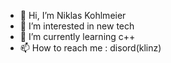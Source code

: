 - 👋 Hi, I’m Niklas Kohlmeier
- 👀 I’m interested in new tech
- 🌱 I’m currently learning c++
- 📫 How to reach me : disord(klinz)

<!---
dIT2023NiklasKohlmeier/dIT2023NiklasKohlmeier is a ✨ special ✨ repository because its `README.md` (this file) appears on your GitHub profile.
You can click the Preview link to take a look at your changes.
--->
